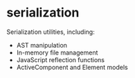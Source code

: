# serialization

Serialization utilities, including:

- AST manipulation
- In-memory file management
- JavaScript reflection functions
- ActiveComponent and Element models
